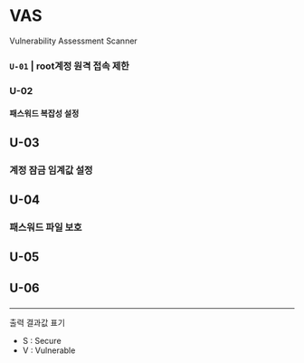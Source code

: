 # VAS
Vulnerability Assessment Scanner

### `U-01` | root계정 원격 접속 제한

### U-02
#### 패스워드 복잡성 설정

## U-03
### 계정 잠금 임계값 설정

## U-04
### 패스워드 파일 보호 

## U-05
### 

## U-06 
### 

<hr/>

출력 결과값 표기 
- S : Secure
- V : Vulnerable

